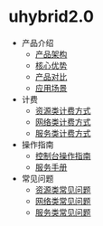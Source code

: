 # uhybrid2.0 



* 产品介绍
  * [产品架构](compute/uhybrid2.0/introduction/product_architecture)
  * [核心优势](compute/uhybrid/fees/network_fees)
  * [产品对比](compute/uhybrid/fees/service_fees)
  * [应用场景](compute/uhybrid/fees/service_fees)
* 计费
  * [资源类计费方式](compute/uhybrid/fees/resource_fees)
  * [网络类计费方式](compute/uhybrid/fees/network_fees)
  * [服务类计费方式](compute/uhybrid/fees/service_fees)
* 操作指南
  * [控制台操作指南](compute/uhybrid/operation_manual/console_om)
  * [服务手册](compute/uhybrid/operation_manual/service_om)
* 常见问题
  * [资源类常见问题](compute/uhybrid/q&a/resource_q&a)
  * [网络类常见问题](compute/uhybrid/q&a/network_q&a)
  * [服务类常见问题](compute/uhybrid/q&a/service_q&a)

